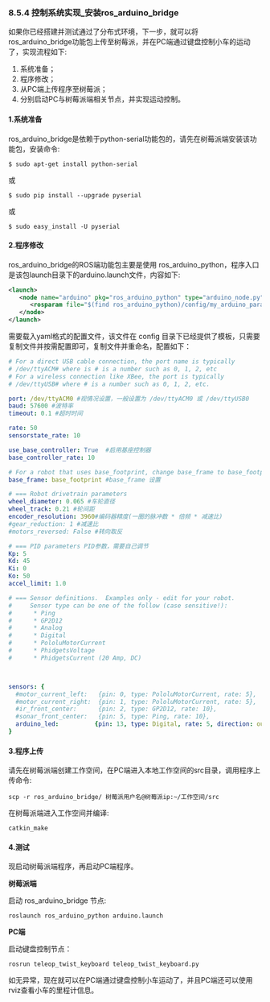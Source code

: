 ### 8.5.4 控制系统实现\_安装ros\_arduino\_bridge

如果你已经搭建并测试通过了分布式环境，下一步，就可以将ros\_arduino\_bridge功能包上传至树莓派，并在PC端通过键盘控制小车的运动了，实现流程如下:

1. 系统准备；
2. 程序修改；
3. 从PC端上传程序至树莓派；
4. 分别启动PC与树莓派端相关节点，并实现运动控制。

#### 1.系统准备

ros\_arduino\_bridge是依赖于python-serial功能包的，请先在树莓派端安装该功能包，安装命令:

```
$ sudo apt-get install python-serial
```

或

```
$ sudo pip install --upgrade pyserial
```

或

```
$ sudo easy_install -U pyserial
```

#### 2.程序修改

ros\_arduino\_bridge的ROS端功能包主要是使用 ros\_arduino\_python，程序入口是该包launch目录下的arduino.launch文件，内容如下:

```xml
<launch>
   <node name="arduino" pkg="ros_arduino_python" type="arduino_node.py" output="screen">
      <rosparam file="$(find ros_arduino_python)/config/my_arduino_params.yaml" command="load" />
   </node>
</launch>
```

需要载入yaml格式的配置文件，该文件在 config 目录下已经提供了模板，只需要复制文件并按需配置即可，复制文件并重命名，配置如下：

```yaml
# For a direct USB cable connection, the port name is typically
# /dev/ttyACM# where is # is a number such as 0, 1, 2, etc
# For a wireless connection like XBee, the port is typically
# /dev/ttyUSB# where # is a number such as 0, 1, 2, etc.

port: /dev/ttyACM0 #视情况设置，一般设置为 /dev/ttyACM0 或 /dev/ttyUSB0
baud: 57600 #波特率
timeout: 0.1 #超时时间

rate: 50
sensorstate_rate: 10

use_base_controller: True  #启用基座控制器
base_controller_rate: 10   

# For a robot that uses base_footprint, change base_frame to base_footprint
base_frame: base_footprint #base_frame 设置

# === Robot drivetrain parameters
wheel_diameter: 0.065 #车轮直径
wheel_track: 0.21 #轮间距
encoder_resolution: 3960#编码器精度(一圈的脉冲数 * 倍频 * 减速比)
#gear_reduction: 1 #减速比
#motors_reversed: False #转向取反

# === PID parameters PID参数，需要自己调节
Kp: 5
Kd: 45
Ki: 0
Ko: 50
accel_limit: 1.0

# === Sensor definitions.  Examples only - edit for your robot.
#     Sensor type can be one of the follow (case sensitive!):
#      * Ping
#      * GP2D12
#      * Analog
#      * Digital
#      * PololuMotorCurrent
#      * PhidgetsVoltage
#      * PhidgetsCurrent (20 Amp, DC)



sensors: {
  #motor_current_left:   {pin: 0, type: PololuMotorCurrent, rate: 5},
  #motor_current_right:  {pin: 1, type: PololuMotorCurrent, rate: 5},
  #ir_front_center:      {pin: 2, type: GP2D12, rate: 10},
  #sonar_front_center:   {pin: 5, type: Ping, rate: 10},
  arduino_led:          {pin: 13, type: Digital, rate: 5, direction: output}
}
```

#### 3.程序上传

请先在树莓派端创建工作空间，在PC端进入本地工作空间的src目录，调用程序上传命令:

```
scp -r ros_arduino_bridge/ 树莓派用户名@树莓派ip:~/工作空间/src
```

在树莓派端进入工作空间并编译:

```
catkin_make
```

#### 4.测试

现启动树莓派端程序，再启动PC端程序。

**树莓派端**

启动 ros\_arduino\_bridge 节点:

```
roslaunch ros_arduino_python arduino.launch
```

**PC端**

启动键盘控制节点：

```
rosrun teleop_twist_keyboard teleop_twist_keyboard.py
```

如无异常，现在就可以在PC端通过键盘控制小车运动了，并且PC端还可以使用rviz查看小车的里程计信息。

